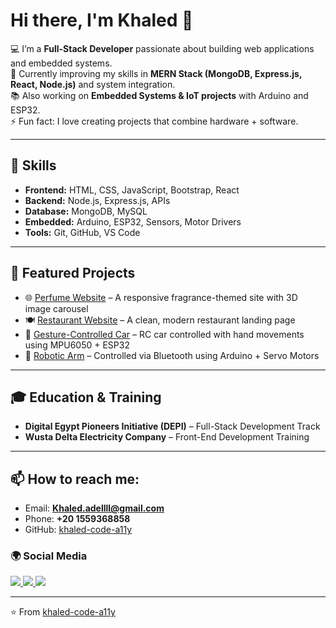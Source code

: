 # Hi there, I'm Khaled 👋

💻 I’m a **Full-Stack Developer** passionate about building web applications and embedded systems.  
🌱 Currently improving my skills in **MERN Stack (MongoDB, Express.js, React, Node.js)** and system integration.  
📚 Also working on **Embedded Systems & IoT projects** with Arduino and ESP32.  
⚡ Fun fact: I love creating projects that combine hardware + software.  

---

## 🚀 Skills
- **Frontend:** HTML, CSS, JavaScript, Bootstrap, React  
- **Backend:** Node.js, Express.js, APIs  
- **Database:** MongoDB, MySQL  
- **Embedded:** Arduino, ESP32, Sensors, Motor Drivers  
- **Tools:** Git, GitHub, VS Code  

---

## 📂 Featured Projects
- 🌐 [Perfume Website](#) – A responsive fragrance-themed site with 3D image carousel  
- 🍽️ [Restaurant Website](#) – A clean, modern restaurant landing page  
- 🚗 [Gesture-Controlled Car](#) – RC car controlled with hand movements using MPU6050 + ESP32  
- 🤖 [Robotic Arm](#) – Controlled via Bluetooth using Arduino + Servo Motors  

---

## 🎓 Education & Training
- **Digital Egypt Pioneers Initiative (DEPI)** – Full-Stack Development Track  
- **Wusta Delta Electricity Company** – Front-End Development Training  

---

## 📫 How to reach me:
- Email: **Khaled.adellll@gmail.com**  
- Phone: **+20 1559368858**  
- GitHub: [khaled-code-a11y](https://github.com/khaled-code-a11y)  

### 🌍 Social Media
<a href="https://www.facebook.com/share/1C8E6MFKoK/" target="_blank">
  <img src="https://img.shields.io/badge/Facebook-1877F2?style=for-the-badge&logo=facebook&logoColor=white" />
</a>
<a href="https://www.instagram.com/khaledadel176?igsh=MXJucmQwenFkbnZqcg==" target="_blank">
  <img src="https://img.shields.io/badge/Instagram-E4405F?style=for-the-badge&logo=instagram&logoColor=white" />
</a>
<a href="https://www.linkedin.com/in/khaled-adel2?utm_source=share&utm_campaign=share_via&utm_content=profile&utm_medium=android_app" target="_blank">
  <img src="https://img.shields.io/badge/LinkedIn-0A66C2?style=for-the-badge&logo=linkedin&logoColor=white" />
</a>

---

⭐️ From [khaled-code-a11y](https://github.com/khaled-code-a11y)

